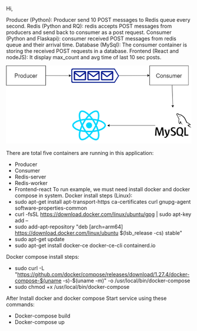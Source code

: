 Hi,

Producer (Python): Producer send 10 POST messages to Redis queue every second.
Redis (Python and RQ): redis accepts POST messages from producers and send back to consumer as a post request.
Consumer (Python and Flaskapi): consumer received POST messages from redis queue and their arrival time. 
Database (MySql): The consumer container is storing the received POST requests in a database.
Frontend (React and nodeJS): It display max_count and avg time of last 10 sec posts.

![diagram](diagram.png)

There are total five containers are running in this application:
-	Producer
-	Consumer
-	Redis-server
-	Redis-worker
-	Frontend-react
To run example, we must need install docker and docker compose in system. 
Docker install steps (Linux):
-	sudo apt-get install apt-transport-https ca-certificates curl gnupg-agent software-properties-common
-	curl -fsSL https://download.docker.com/linux/ubuntu/gpg | sudo apt-key add –
-	sudo add-apt-repository "deb [arch=arm64] https://download.docker.com/linux/ubuntu $(lsb_release -cs) stable"
-	sudo apt-get update
-	sudo apt-get install docker-ce docker-ce-cli containerd.io

Docker compose install steps:
-	sudo curl -L "https://github.com/docker/compose/releases/download/1.27.4/docker-compose-$(uname -s)-$(uname -m)" -o /usr/local/bin/docker-compose
-	sudo chmod +x /usr/local/bin/docker-compose

After Install docker and docker compose
Start service using these commands: 
-	Docker-compose build
-	Docker-compose up
